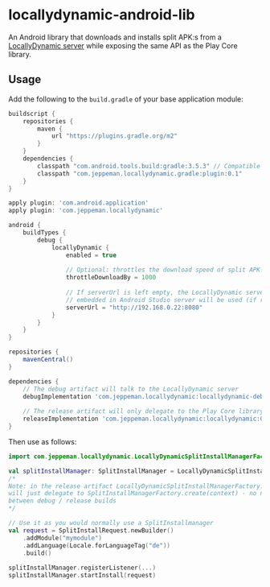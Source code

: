 # locallydynamic-android-lib
An Android library that downloads and installs split APK:s from a <a href="../locallydynamic-server-library">LocallyDynamic server</a> while
exposing the same API as the Play Core library.

Usage
---
Add the following to the `build.gradle` of your base application module: 
```gradle
buildscript {
    repositories {
        maven {
            url "https://plugins.gradle.org/m2"
        }
    }
    dependencies {
        classpath "com.android.tools.build:gradle:3.5.3" // Compatible with 3.5 and above
        classpath "com.jeppeman.locallydynamic.gradle:plugin:0.1"
    }
}

apply plugin: 'com.android.application'
apply plugin: 'com.jeppeman.locallydynamic'

android {   
    buildTypes {
        debug {
            locallyDynamic {
                enabled = true
                
                // Optional: throttles the download speed of split APK:s by the amount of milliseconds given
                throttleDownloadBy = 1000 
                
                // If serverUrl is left empty, the LocallyDynamic server
                // embedded in Android Studio server will be used (if running)
                serverUrl = "http://192.168.0.22:8080"
            }
        }
    }
}

repositories {
    mavenCentral()
}

dependencies {
    // The debug artifact will talk to the LocallyDynamic server
    debugImplementation 'com.jeppeman.locallydynamic:locallydynamic-debug:0.1'
    
    // The release artifact will only delegate to the Play Core library
    releaseImplementation 'com.jeppeman.locallydynamic:locallydynamic:0.1'     
}
```

Then use as follows:

```kotlin
import com.jeppeman.locallydynamic.LocallyDynamicSplitInstallManagerFactory

val splitInstallManager: SplitInstallManager = LocallyDynamicSplitInstallManagerFactory.create(context)
/*
Note: in the release artifact LocallyDynamicSplitInstallManagerFactory.create(context) 
will just delegate to SplitInstallManagerFactory.create(context) - no need to modify the code
between debug / release builds
*/

// Use it as you would normally use a SplitInstallmanager 
val request = SplitInstallRequest.newBuilder()
    .addModule("mymodule")
    .addLanguage(Locale.forLanguageTag("de"))
    .build()
    
splitInstallManager.registerListener(...)
splitInstallManager.startInstall(request)
```